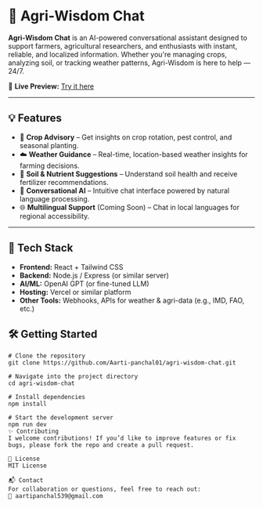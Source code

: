 # 🌾 Agri-Wisdom Chat

**Agri-Wisdom Chat** is an AI-powered conversational assistant designed to support farmers, agricultural researchers, and enthusiasts with instant, reliable, and localized information. Whether you're managing crops, analyzing soil, or tracking weather patterns, Agri-Wisdom is here to help — 24/7.

🔗 **Live Preview:** [Try it here](https://agri-wisdom-chat.lovable.app/)

---

## 💡 Features

- 🌱 **Crop Advisory** – Get insights on crop rotation, pest control, and seasonal planting.
- ☁️ **Weather Guidance** – Real-time, location-based weather insights for farming decisions.
- 🧪 **Soil & Nutrient Suggestions** – Understand soil health and receive fertilizer recommendations.
- 🧠 **Conversational AI** – Intuitive chat interface powered by natural language processing.
- 🌐 **Multilingual Support** (Coming Soon) – Chat in local languages for regional accessibility.

---

## 🚀 Tech Stack

- **Frontend:** React + Tailwind CSS  
- **Backend:** Node.js / Express (or similar server)  
- **AI/ML:** OpenAI GPT (or fine-tuned LLM)  
- **Hosting:** Vercel or similar platform  
- **Other Tools:** Webhooks, APIs for weather & agri-data (e.g., IMD, FAO, etc.)

## 🛠️ Getting Started

```
# Clone the repository
git clone https://github.com/Aarti-panchal01/agri-wisdom-chat.git

# Navigate into the project directory
cd agri-wisdom-chat

# Install dependencies
npm install

# Start the development server
npm run dev
✨ Contributing
I welcome contributions! If you’d like to improve features or fix bugs, please fork the repo and create a pull request.

📜 License
MIT License

📬 Contact
For collaboration or questions, feel free to reach out:
📧 aartipanchal539@gmail.com
